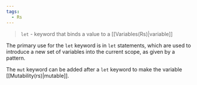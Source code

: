 ```yaml
---
tags:
  - Rs
---
```

>`let` - keyword that binds a value to a [[Variables(Rs)|variable]]

The primary use for the `let` keyword is in `let` statements, which are used to introduce a new set of variables into the current scope, as given by a pattern.

The `mut` keyword can be added after a `let` keyword to make the variable [[Mutability(rs)|mutable]].
